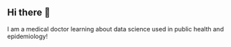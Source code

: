## Hi there 👋

I am a medical doctor learning about data science used in public health and epidemiology!
